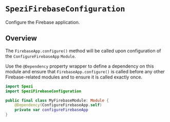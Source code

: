 # ``SpeziFirebaseConfiguration``

<!--
                  
This source file is part of the Stanford Spezi open-source project

SPDX-FileCopyrightText: 2022 Stanford University and the project authors (see CONTRIBUTORS.md)

SPDX-License-Identifier: MIT
             
-->

Configure the Firebase application.

## Overview

The `FirebaseApp.configure()` method will be called upon configuration of the ``ConfigureFirebaseApp`` `Module`.

Use the `@Dependency` property wrapper to define a dependency on this module and ensure that `FirebaseApp.configure()` is called before any
other Firebase-related modules and to ensure it is called exactly once.

```swift
import Spezi
import SpeziFirebaseConfiguration

public final class MyFirebaseModule: Module {
    @Dependency(ConfigureFirebaseApp.self)
    private var configureFirebaseApp
}
```
